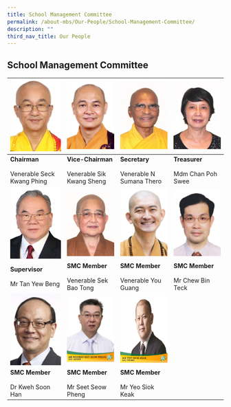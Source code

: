 ```yaml
---
title: School Management Committee
permalink: /about-mbs/Our-People/School-Management-Committee/
description: ""
third_nav_title: Our People
---
```

## School Management Committee

| ![Venerable Seck Kwang Phing](/images/venerable%20seck%20kwang%20phing.png)                                     |  ![Venerable Sik Kwang Sheng](/images/venerable%20sik%20kwang%20sheng.png)                                         |  ![Venerable N Sumana Thero](/images/venerable%20n%20sumana%20thero.png)   | ![](/images/mdm%20chan%20poh%20swee.png)                             |
|----------------------------------------|--------------------------------------------|---------------------------------------|--------------------------------|
| **Chairman**<br><br>Venerable Seck Kwang Phing | **Vice-Chairman**<br><br>Venerable Sik Kwang Sheng | **Secretary**<br><br>Venerable N Sumana Thero | **Treasurer**<br><br>Mdm Chan Poh Swee |
| ![Tan Yew Beng](/images/tan%20yew%20beng%20v6.png) | ![Venerable Sek Bao Tong](/images/venerable%20sek%20bao%20tong.png) |  ![Venerable You Guang](/images/venerable%20you%20guang.png)            |   ![Mr Chew Bin Teck](/images/mr%20chew%20bin%20teck.png)                            |
|     **Supervisor** <br><br>Mr Tan Yew Beng     |    **SMC Member** <br><br>Venerable Sek Bao Tong   |   **SMC Member** <br><br>Venerable You Guang  | **SMC Member** <br><br>Mr Chew Bin Teck |
|  ![Mr Kweh Soon Han](/images/mr%20kweh%20soon%20han.png)                                    |      ![](/images/wilfred.jpeg)                                     |     ![](/images/mr-yeo-siok-keak-725x1024.jpeg)                                 |                                |
|     **SMC Member** <br><br>Dr Kweh Soon Han    |      **SMC Member** <br><br>Mr Seet Seow Pheng     |    **SMC Member** <br><br>Mr Yeo Siok Keak    |                                |